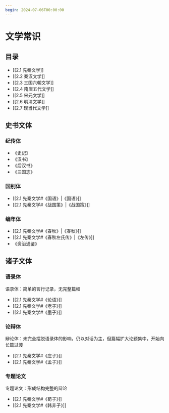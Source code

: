 ```yaml
---
begin: 2024-07-06T00:00:00
---
```


# 文学常识
## 目录
- [[2.1 先秦文学]]
- [[2.2 秦汉文学]]
- [[2.3 三国六朝文学]]
- [[2.4 隋唐五代文学]]
- [[2.5 宋元文学]]
- [[2.6 明清文学]]
- [[2.7 现当代文学]]


## 史书文体
### 纪传体
- 《史记》
- 《汉书》
- 《后汉书》
- 《三国志》

### 国别体
- [[2.1 先秦文学#《国语》|《国语》]]
- [[2.1 先秦文学#《战国策》|《战国策》]]

### 编年体
- [[2.1 先秦文学#《春秋》|《春秋》]]
- [[2.1 先秦文学#《春秋左氏传》|《左传》]]
- 《资治通鉴》

## 诸子文体
### 语录体

语录体：简单的言行记录，无完整篇幅
- [[2.1 先秦文学#《论语》]]
- [[2.1 先秦文学#《老子》]]
- [[2.1 先秦文学#《墨子》]]

### 论辩体

辩论体：未完全摆脱语录体的影响，仍以对话为主，但篇幅扩大论题集中，开始向长篇过渡
- [[2.1 先秦文学#《庄子》]]
- [[2.1 先秦文学#《孟子》]]

### 专题论文

专题论文：形成结构完整的辩论

- [[2.1 先秦文学#《荀子》]]
- [[2.1 先秦文学#《韩非子》]]